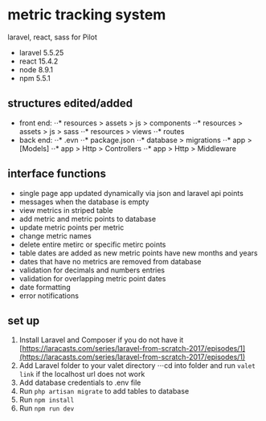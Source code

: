 # metric tracking system
laravel, react, sass for Pilot

+ laravel 5.5.25
+ react 15.4.2
+ node 8.9.1
+ npm 5.5.1

## structures edited/added
+ front end: 
⋅⋅* resources > assets > js > components
⋅⋅* resources > assets > js > sass
⋅⋅* resources > views
⋅⋅* routes
+ back end:
⋅⋅* .evn
⋅⋅* package.json
⋅⋅* database > migrations
⋅⋅* app > [Models]
⋅⋅* app > Http > Controllers
⋅⋅* app > Http > Middleware

## interface functions
+ single page app updated dynamically via json and laravel api points
+ messages when the database is empty
+ view metrics in striped table
+ add metric and metric points to database
+ update metric points per metric
+ change metric names
+ delete entire metirc or specific metirc points
+ table dates are added as new metric points have new months and years
+ dates that have no metrics are removed from database
+ validation for decimals and numbers entries
+ validation for overlapping metric point dates
+ date formatting
+ error notifications

## set up
1. Install Laravel and Composer if you do not have it [https://laracasts.com/series/laravel-from-scratch-2017/episodes/1](https://laracasts.com/series/laravel-from-scratch-2017/episodes/1)
2. Add Laravel folder to your valet directory
⋅⋅⋅cd into folder and run `valet link` if the localhost url does not work
3. Add database credentials to .env file
4. Run `php artisan migrate` to add tables to database
5. Run `npm install`
6. Run `npm run dev`
